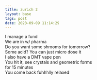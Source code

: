 ```yaml
---
title: zurich 2
layout: base
tags: post
date: 2023-09-09 11:14:29
---
```


I manage a fund  
We are in w/ pharma  
Do you want some shrooms for tomorrow?  
Some acid? You can just micro dose it  
I also have a DMT vape pen  
You hit it, see crystals and geometric forms  
for 15 minutes  
You come back fuhhhlly relaxed